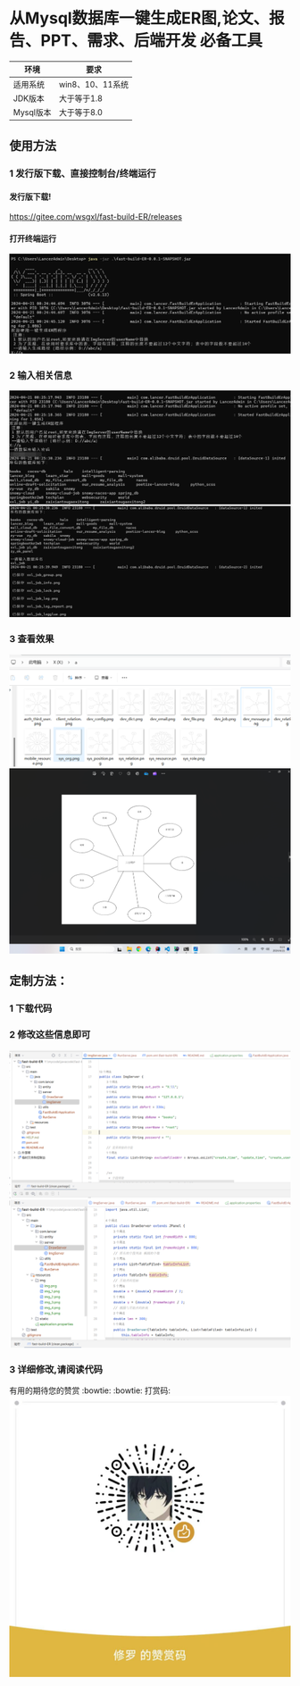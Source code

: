 # 从Mysql数据库一键生成ER图,论文、报告、PPT、需求、后端开发 必备工具
|环境| 要求  |
|----------------------------------|---|
| 适用系统 |  win8、10、11系统  |
|JDK版本| 大于等于1.8  |
|Mysql版本| 大于等于8.0  |


## 使用方法 
### 1 发行版下载、直接控制台/终端运行
#### 发行版下载!
https://gitee.com/wsgxl/fast-build-ER/releases

#### 打开终端运行
![img_4.png](src%2Fmain%2Fresources%2Fimg%2Fimg_4.png)
### 2 输入相关信息
![img_2.png](src%2Fmain%2Fresources%2Fimg%2Fimg_2.png)
![img_3.png](src%2Fmain%2Fresources%2Fimg%2Fimg_3.png)
### 3 查看效果
![img.png](src%2Fmain%2Fresources%2Fimg%2Fimg.png)
![img_1.png](src%2Fmain%2Fresources%2Fimg%2Fimg_1.png)

## 定制方法：
### 1 下载代码
### 2 修改这些信息即可
![img_5.png](src%2Fmain%2Fresources%2Fimg%2Fimg_5.png)
![img_6.png](src%2Fmain%2Fresources%2Fimg%2Fimg_6.png)
### 3 详细修改,请阅读代码

有用的期待您的赞赏 :bowtie:  :bowtie: 
打赏码:
![img8d70b2711acdbffb4595a138460042c.jpg](src%2Fmain%2Fresources%2Fimg%2Fimg8d70b2711acdbffb4595a138460042c.jpg)
